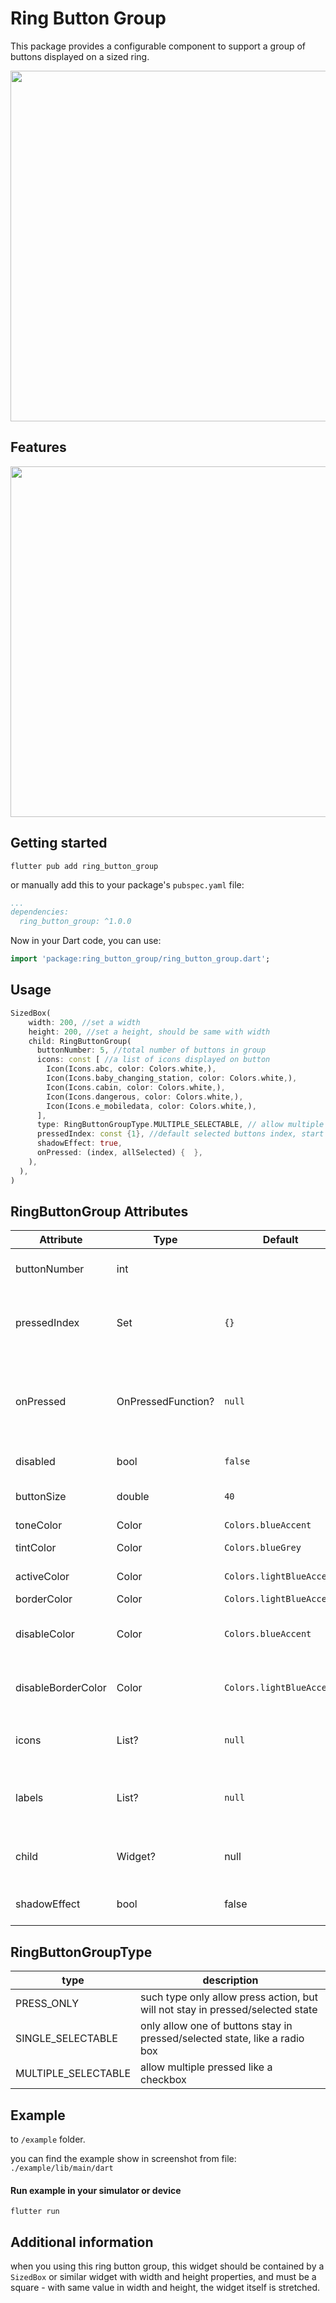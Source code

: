 <!--
This README describes the package. If you publish this package to pub.dev,
this README's contents appear on the landing page for your package.

For information about how to write a good package README, see the guide for
[writing package pages](https://dart.dev/guides/libraries/writing-package-pages).

For general information about developing packages, see the Dart guide for
[creating packages](https://dart.dev/guides/libraries/create-library-packages)
and the Flutter guide for
[developing packages and plugins](https://flutter.dev/developing-packages).
-->

# Ring Button Group

This package provides a configurable component to support a group of buttons
displayed on a sized ring.

<img src="https://github.com/xeric/ring_button_group/raw/main/images/demo.png" title="" alt="" width="561">

## Features

<img src="https://github.com/xeric/ring_button_group/raw/main/images/demo.gif" title="" alt="" width="561">

## Getting started

```shell
flutter pub add ring_button_group
```

or manually add this to your package's `pubspec.yaml` file:

```yaml
...
dependencies:
  ring_button_group: ^1.0.0
```

Now in your Dart code, you can use:

```dart
import 'package:ring_button_group/ring_button_group.dart';
```

## Usage

```dart
SizedBox(
    width: 200, //set a width
    height: 200, //set a height, should be same with width
    child: RingButtonGroup(
      buttonNumber: 5, //total number of buttons in group
      icons: const [ //a list of icons displayed on button
        Icon(Icons.abc, color: Colors.white,),
        Icon(Icons.baby_changing_station, color: Colors.white,),
        Icon(Icons.cabin, color: Colors.white,),
        Icon(Icons.dangerous, color: Colors.white,),
        Icon(Icons.e_mobiledata, color: Colors.white,),
      ],
      type: RingButtonGroupType.MULTIPLE_SELECTABLE, // allow multiple select
      pressedIndex: const {1}, //default selected buttons index, start from 0
      shadowEffect: true,
      onPressed: (index, allSelected) {  },
    ),
  ),
)
```

## RingButtonGroup Attributes

| Attribute          | Type               | Default                  | Annotation                                                                                                                                        |
| ------------------ | ------------------ | ------------------------ | ------------------------------------------------------------------------------------------------------------------------------------------------- |
| buttonNumber       | int                |                          | total number of buttons in this group, must be greater than 1                                                                                     |
| pressedIndex       | Set<int>           | `{}`                     | a list of indexes of button which should be pressed when rendering, index starts from 0                                                           |
| onPressed          | OnPressedFunction? | `null`                   | Function(int index, Set<int>? selected), selected is a set of indexes represents current all pressed buttons when type is **MULTIPLE_SELECTABLE** |
| disabled           | bool               | `false`                  | navigation buttons of **BottomBarWithSheet**                                                                                                      |
| buttonSize         | double             | `40`                     | the size of button, it identifies the radius of the circle                                                                                        |
| toneColor          | Color              | `Colors.blueAccent`      | main color of the button                                                                                                                          |
| tintColor          | Color              | `Colors.blueGrey`        | button color while pressing down                                                                                                                  |
| activeColor        | Color              | `Colors.lightBlueAccent` | button color after pressed                                                                                                                        |
| borderColor        | Color              | `Colors.lightBlueAccent` | button border color                                                                                                                               |
| disableColor       | Color              | `Colors.blueAccent`      | disabled main color, when color same with toneColor, auto transform to grayscale                                                                  |
| disableBorderColor | Color              | `Colors.lightBlueAccent` | disabled border color, when color same with borderColor, auto transform to grayscale                                                              |
| icons              | List<Icon>?        | `null`                   | button icons list, while set, the list length must be same with `buttonNumber`                                                                    |
| labels             | List<Text>?        | `null`                   | button label list, only works when `icons` is `null`, the list length must be same with `buttonNumber`                                            |
| child              | Widget?            | null                     | a child of ring button, common case is put a circle in the center for display purpose                                                             |
| shadowEffect       | bool               | false                    | use a inner shadow effects in pressed/selected button                                                                                             |

## RingButtonGroupType

| type                | description                                                                    |
| ------------------- | ------------------------------------------------------------------------------ |
| PRESS_ONLY          | such type only allow press action, but will not stay in pressed/selected state |
| SINGLE_SELECTABLE   | only allow one of buttons stay in pressed/selected state, like a radio box     |
| MULTIPLE_SELECTABLE | allow multiple pressed like a checkbox                                         |

## Example

to `/example` folder.

you can find the example show in screenshot from file: `./example/lib/main/dart`

#### Run example in your simulator or device

```shell
flutter run
```

## Additional information

when you using this ring button group, this widget should be contained by a `SizedBox` or similar widget with width and height properties, and must be a square - with same value in width and height, the widget itself is stretched.
